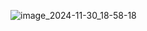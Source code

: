 ![image_2024-11-30_18-58-18](https://github.com/user-attachments/assets/25ba01fb-b4c3-48a3-b8af-dbbd70d0d0df)
